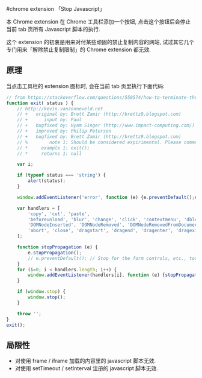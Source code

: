 ﻿#chrome extension 「Stop Javascript」

本 Chrome extension 在 Chrome 工具栏添加一个按钮, 点击这个按钮后会停止当前 tab 页所有 Javascript 脚本的执行.

这个 extension 的初衷是用来对付某些顽固的禁止复制内容的网站, 试过其它几个专门用来「解除禁止复制限制」的 Chrome extension 都无效.

## 原理

当点击工具栏的 extension 图标时, 会在当前 tab 页里执行下面代码:

```javascript
// from https://stackoverflow.com/questions/550574/how-to-terminate-the-script-in-javascript
function exit( status ) {
    // http://kevin.vanzonneveld.net
    // +   original by: Brett Zamir (http://brettz9.blogspot.com)
    // +      input by: Paul
    // +   bugfixed by: Hyam Singer (http://www.impact-computing.com/)
    // +   improved by: Philip Peterson
    // +   bugfixed by: Brett Zamir (http://brettz9.blogspot.com)
    // %        note 1: Should be considered expirimental. Please comment on this function.
    // *     example 1: exit();
    // *     returns 1: null

    var i;

    if (typeof status === 'string') {
        alert(status);
    }

    window.addEventListener('error', function (e) {e.preventDefault();e.stopPropagation();}, false);

    var handlers = [
        'copy', 'cut', 'paste',
        'beforeunload', 'blur', 'change', 'click', 'contextmenu', 'dblclick', 'focus', 'keydown', 'keypress', 'keyup', 'mousedown', 'mousemove', 'mouseout', 'mouseover', 'mouseup', 'resize', 'scroll', 'selectstart',
        'DOMNodeInserted', 'DOMNodeRemoved', 'DOMNodeRemovedFromDocument', 'DOMNodeInsertedIntoDocument', 'DOMAttrModified', 'DOMCharacterDataModified', 'DOMElementNameChanged', 'DOMAttributeNameChanged', 'DOMActivate', 'DOMFocusIn', 'DOMFocusOut', 'online', 'offline', 'textInput',
        'abort', 'close', 'dragstart', 'dragend', 'dragenter', 'dragexit', 'dragleave', 'dragover', 'drop', 'drag', 'dragdrop', 'load', 'paint', 'reset', 'select', 'submit', 'unload'
    ];

    function stopPropagation (e) {
        e.stopPropagation();
        // e.preventDefault(); // Stop for the form controls, etc., too?
    }
    for (i=0; i < handlers.length; i++) {
        window.addEventListener(handlers[i], function (e) {stopPropagation(e);}, true);
    }

    if (window.stop) {
        window.stop();
    }

    throw '';
}
exit();
```

## 局限性

* 对使用 frame / iframe 加载的内容里的 javascript 脚本无效.
* 对使用 setTimeout / setInterval 注册的 javascript 脚本无效.

